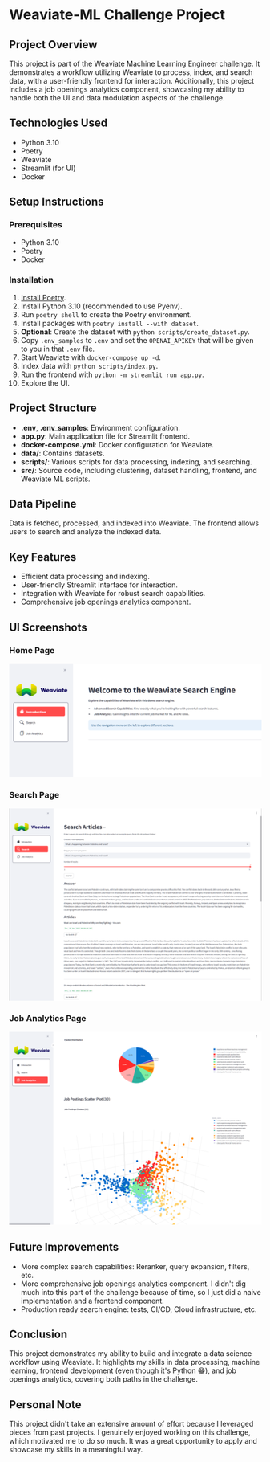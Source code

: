 # Weaviate-ML Challenge Project

## Project Overview

This project is part of the Weaviate Machine Learning Engineer challenge. It demonstrates a workflow utilizing Weaviate to process, index, and search data, with a user-friendly frontend for interaction. Additionally, this project includes a job openings analytics component, showcasing my ability to handle both the UI and data modulation aspects of the challenge.

## Technologies Used

- Python 3.10
- Poetry
- Weaviate
- Streamlit (for UI)
- Docker

## Setup Instructions

### Prerequisites

- Python 3.10
- Poetry
- Docker

### Installation

1. [Install Poetry](https://python-poetry.org/docs/#installing-with-pipx).
2. Install Python 3.10 (recommended to use Pyenv).
3. Run `poetry shell` to create the Poetry environment.
4. Install packages with `poetry install --with dataset`.
5. **Optional**: Create the dataset with `python scripts/create_dataset.py`.
6. Copy `.env_samples` to `.env` and set the `OPENAI_APIKEY` that will be given to you in that `.env` file.
7. Start Weaviate with `docker-compose up -d`.
8. Index data with `python scripts/index.py`.
9. Run the frontend with `python -m streamlit run app.py`.
10. Explore the UI.

## Project Structure

- **.env**, **.env_samples**: Environment configuration.
- **app.py**: Main application file for Streamlit frontend.
- **docker-compose.yml**: Docker configuration for Weaviate.
- **data/**: Contains datasets.
- **scripts/**: Various scripts for data processing, indexing, and searching.
- **src/**: Source code, including clustering, dataset handling, frontend, and Weaviate ML scripts.

## Data Pipeline

Data is fetched, processed, and indexed into Weaviate. The frontend allows users to search and analyze the indexed data.

## Key Features

- Efficient data processing and indexing.
- User-friendly Streamlit interface for interaction.
- Integration with Weaviate for robust search capabilities.
- Comprehensive job openings analytics component.

## UI Screenshots

### Home Page

![Home Page](src/frontend/assets/home-ui.png)

### Search Page

![Search Page](src/frontend/assets/search-ui.png)

### Job Analytics Page

![Job Analytics Page](src/frontend/assets/job-analytics-ui.png)

## Future Improvements

- More complex search capabilities: Reranker, query expansion, filters, etc.
- More comprehensive job openings analytics component. I didn't dig much into this part of the challenge because of time, so I just did a naive implementation and a frontend component.
- Production ready search engine: tests, CI/CD, Cloud infrastructure, etc.

## Conclusion

This project demonstrates my ability to build and integrate a data science workflow using Weaviate. It highlights my skills in data processing, machine learning, frontend development (even though it's Python 😁), and job openings analytics, covering both paths in the challenge.

## Personal Note

This project didn't take an extensive amount of effort because I leveraged pieces from past projects. I genuinely enjoyed working on this challenge, which motivated me to do so much. It was a great opportunity to apply and showcase my skills in a meaningful way.
